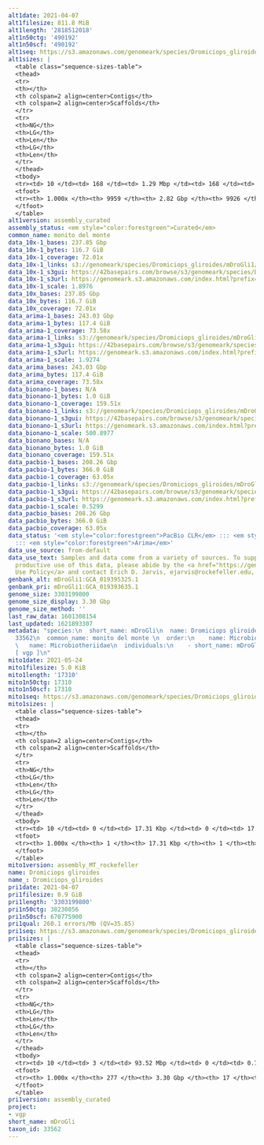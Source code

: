```yaml
---
alt1date: 2021-04-07
alt1filesize: 811.8 MiB
alt1length: '2818512018'
alt1n50ctg: '490192'
alt1n50scf: '490192'
alt1seq: https://s3.amazonaws.com/genomeark/species/Dromiciops_gliroides/mDroGli1/assembly_curated/mDroGli1.alt.cur.20210407.fasta.gz
alt1sizes: |
  <table class="sequence-sizes-table">
  <thead>
  <tr>
  <th></th>
  <th colspan=2 align=center>Contigs</th>
  <th colspan=2 align=center>Scaffolds</th>
  </tr>
  <tr>
  <th>NG</th>
  <th>LG</th>
  <th>Len</th>
  <th>LG</th>
  <th>Len</th>
  </tr>
  </thead>
  <tbody>
  <tr><td> 10 </td><td> 168 </td><td> 1.29 Mbp </td><td> 168 </td><td> 1.29 Mbp </td></tr><tr><td> 20 </td><td> 425 </td><td> 0.97 Mbp </td><td> 425 </td><td> 0.97 Mbp </td></tr><tr><td> 30 </td><td> 749 </td><td> 0.78 Mbp </td><td> 749 </td><td> 0.78 Mbp </td></tr><tr><td> 40 </td><td> 1156 </td><td> 0.62 Mbp </td><td> 1156 </td><td> 0.62 Mbp </td></tr><tr style="background-color:#cccccc;"><td> 50 </td><td> 1665 </td><td> 490.19 Kbp </td><td> 1665 </td><td> 490.19 Kbp </td></tr><tr><td> 60 </td><td> 2315 </td><td> 383.25 Kbp </td><td> 2315 </td><td> 383.25 Kbp </td></tr><tr><td> 70 </td><td> 3175 </td><td> 279.72 Kbp </td><td> 3175 </td><td> 279.86 Kbp </td></tr><tr><td> 80 </td><td> 4397 </td><td> 190.88 Kbp </td><td> 4395 </td><td> 190.99 Kbp </td></tr><tr><td> 90 </td><td> 6251 </td><td> 120.53 Kbp </td><td> 6246 </td><td> 120.66 Kbp </td></tr><tr><td> 100 </td><td> 9958 </td><td> 315  bp </td><td> 9925 </td><td> 2.10 Kbp </td></tr></tbody>
  <tfoot>
  <tr><th> 1.000x </th><th> 9959 </th><th> 2.82 Gbp </th><th> 9926 </th><th> 2.82 Gbp </th></tr>
  </tfoot>
  </table>
alt1version: assembly_curated
assembly_status: <em style="color:forestgreen">Curated</em>
common_name: monito del monte
data_10x-1_bases: 237.85 Gbp
data_10x-1_bytes: 116.7 GiB
data_10x-1_coverage: 72.01x
data_10x-1_links: s3://genomeark/species/Dromiciops_gliroides/mDroGli1/genomic_data/10x/<br>
data_10x-1_s3gui: https://42basepairs.com/browse/s3/genomeark/species/Dromiciops_gliroides/mDroGli1/genomic_data/10x/
data_10x-1_s3url: https://genomeark.s3.amazonaws.com/index.html?prefix=species/Dromiciops_gliroides/mDroGli1/genomic_data/10x/
data_10x-1_scale: 1.8976
data_10x_bases: 237.85 Gbp
data_10x_bytes: 116.7 GiB
data_10x_coverage: 72.01x
data_arima-1_bases: 243.03 Gbp
data_arima-1_bytes: 117.4 GiB
data_arima-1_coverage: 73.58x
data_arima-1_links: s3://genomeark/species/Dromiciops_gliroides/mDroGli1/genomic_data/arima/<br>
data_arima-1_s3gui: https://42basepairs.com/browse/s3/genomeark/species/Dromiciops_gliroides/mDroGli1/genomic_data/arima/
data_arima-1_s3url: https://genomeark.s3.amazonaws.com/index.html?prefix=species/Dromiciops_gliroides/mDroGli1/genomic_data/arima/
data_arima-1_scale: 1.9274
data_arima_bases: 243.03 Gbp
data_arima_bytes: 117.4 GiB
data_arima_coverage: 73.58x
data_bionano-1_bases: N/A
data_bionano-1_bytes: 1.0 GiB
data_bionano-1_coverage: 159.51x
data_bionano-1_links: s3://genomeark/species/Dromiciops_gliroides/mDroGli1/genomic_data/bionano/<br>
data_bionano-1_s3gui: https://42basepairs.com/browse/s3/genomeark/species/Dromiciops_gliroides/mDroGli1/genomic_data/bionano/
data_bionano-1_s3url: https://genomeark.s3.amazonaws.com/index.html?prefix=species/Dromiciops_gliroides/mDroGli1/genomic_data/bionano/
data_bionano-1_scale: 500.8977
data_bionano_bases: N/A
data_bionano_bytes: 1.0 GiB
data_bionano_coverage: 159.51x
data_pacbio-1_bases: 208.26 Gbp
data_pacbio-1_bytes: 366.0 GiB
data_pacbio-1_coverage: 63.05x
data_pacbio-1_links: s3://genomeark/species/Dromiciops_gliroides/mDroGli1/genomic_data/pacbio/<br>
data_pacbio-1_s3gui: https://42basepairs.com/browse/s3/genomeark/species/Dromiciops_gliroides/mDroGli1/genomic_data/pacbio/
data_pacbio-1_s3url: https://genomeark.s3.amazonaws.com/index.html?prefix=species/Dromiciops_gliroides/mDroGli1/genomic_data/pacbio/
data_pacbio-1_scale: 0.5299
data_pacbio_bases: 208.26 Gbp
data_pacbio_bytes: 366.0 GiB
data_pacbio_coverage: 63.05x
data_status: '<em style="color:forestgreen">PacBio CLR</em> ::: <em style="color:forestgreen">10x</em>
  ::: <em style="color:forestgreen">Arima</em>'
data_use_source: from-default
data_use_text: Samples and data come from a variety of sources. To support fair and
  productive use of this data, please abide by the <a href="https://genome10k.soe.ucsc.edu/data-use-policies/">Data
  Use Policy</a> and contact Erich D. Jarvis, ejarvis@rockefeller.edu, with any questions.
genbank_alt: mDroGli1:GCA_019395325.1
genbank_pri: mDroGli1:GCA_019393635.1
genome_size: 3303199800
genome_size_display: 3.30 Gbp
genome_size_method: ''
last_raw_data: 1601308154
last_updated: 1621893307
metadata: "species:\n  short_name: mDroGli\n  name: Dromiciops gliroides\n  taxon_id:
  33562\n  common_name: monito del monte \n  order:\n    name: Microbiotheria\n  family:\n
  \   name: Microbiotheriidae\n  individuals:\n    - short_name: mDroGli1\n  project:
  [ vgp ]\n"
mito1date: 2021-05-24
mito1filesize: 5.0 KiB
mito1length: '17310'
mito1n50ctg: 17310
mito1n50scf: 17310
mito1seq: https://s3.amazonaws.com/genomeark/species/Dromiciops_gliroides/mDroGli1/assembly_MT_rockefeller/mDroGli1.MT.20210524.fasta.gz
mito1sizes: |
  <table class="sequence-sizes-table">
  <thead>
  <tr>
  <th></th>
  <th colspan=2 align=center>Contigs</th>
  <th colspan=2 align=center>Scaffolds</th>
  </tr>
  <tr>
  <th>NG</th>
  <th>LG</th>
  <th>Len</th>
  <th>LG</th>
  <th>Len</th>
  </tr>
  </thead>
  <tbody>
  <tr><td> 10 </td><td> 0 </td><td> 17.31 Kbp </td><td> 0 </td><td> 17.31 Kbp </td></tr><tr><td> 20 </td><td> 0 </td><td> 17.31 Kbp </td><td> 0 </td><td> 17.31 Kbp </td></tr><tr><td> 30 </td><td> 0 </td><td> 17.31 Kbp </td><td> 0 </td><td> 17.31 Kbp </td></tr><tr><td> 40 </td><td> 0 </td><td> 17.31 Kbp </td><td> 0 </td><td> 17.31 Kbp </td></tr><tr style="background-color:#cccccc;"><td> 50 </td><td> 0 </td><td style="background-color:#ff8888;"> 17.31 Kbp </td><td> 0 </td><td style="background-color:#ff8888;"> 17.31 Kbp </td></tr><tr><td> 60 </td><td> 0 </td><td> 17.31 Kbp </td><td> 0 </td><td> 17.31 Kbp </td></tr><tr><td> 70 </td><td> 0 </td><td> 17.31 Kbp </td><td> 0 </td><td> 17.31 Kbp </td></tr><tr><td> 80 </td><td> 0 </td><td> 17.31 Kbp </td><td> 0 </td><td> 17.31 Kbp </td></tr><tr><td> 90 </td><td> 0 </td><td> 17.31 Kbp </td><td> 0 </td><td> 17.31 Kbp </td></tr><tr><td> 100 </td><td> 0 </td><td> 17.31 Kbp </td><td> 0 </td><td> 17.31 Kbp </td></tr></tbody>
  <tfoot>
  <tr><th> 1.000x </th><th> 1 </th><th> 17.31 Kbp </th><th> 1 </th><th> 17.31 Kbp </th></tr>
  </tfoot>
  </table>
mito1version: assembly_MT_rockefeller
name: Dromiciops gliroides
name_: Dromiciops_gliroides
pri1date: 2021-04-07
pri1filesize: 0.9 GiB
pri1length: '3303199800'
pri1n50ctg: 38230856
pri1n50scf: 670775900
pri1qual: 260.1 errors/Mb (QV=35.85)
pri1seq: https://s3.amazonaws.com/genomeark/species/Dromiciops_gliroides/mDroGli1/assembly_curated/mDroGli1.pri.cur.20210407.fasta.gz
pri1sizes: |
  <table class="sequence-sizes-table">
  <thead>
  <tr>
  <th></th>
  <th colspan=2 align=center>Contigs</th>
  <th colspan=2 align=center>Scaffolds</th>
  </tr>
  <tr>
  <th>NG</th>
  <th>LG</th>
  <th>Len</th>
  <th>LG</th>
  <th>Len</th>
  </tr>
  </thead>
  <tbody>
  <tr><td> 10 </td><td> 3 </td><td> 93.52 Mbp </td><td> 0 </td><td> 0.76 Gbp </td></tr><tr><td> 20 </td><td> 6 </td><td> 66.17 Mbp </td><td> 0 </td><td> 0.76 Gbp </td></tr><tr><td> 30 </td><td> 12 </td><td> 54.28 Mbp </td><td> 1 </td><td> 0.70 Gbp </td></tr><tr><td> 40 </td><td> 18 </td><td> 47.23 Mbp </td><td> 1 </td><td> 0.70 Gbp </td></tr><tr style="background-color:#cccccc;"><td> 50 </td><td> 26 </td><td style="background-color:#88ff88;"> 38.23 Mbp </td><td> 2 </td><td style="background-color:#88ff88;"> 0.67 Gbp </td></tr><tr><td> 60 </td><td> 35 </td><td> 30.77 Mbp </td><td> 2 </td><td> 0.67 Gbp </td></tr><tr><td> 70 </td><td> 47 </td><td> 24.95 Mbp </td><td> 3 </td><td> 497.00 Mbp </td></tr><tr><td> 80 </td><td> 62 </td><td> 17.30 Mbp </td><td> 4 </td><td> 303.35 Mbp </td></tr><tr><td> 90 </td><td> 87 </td><td> 9.89 Mbp </td><td> 5 </td><td> 280.58 Mbp </td></tr><tr><td> 100 </td><td> 276 </td><td> 162  bp </td><td> 16 </td><td> 6.36 Kbp </td></tr></tbody>
  <tfoot>
  <tr><th> 1.000x </th><th> 277 </th><th> 3.30 Gbp </th><th> 17 </th><th> 3.30 Gbp </th></tr>
  </tfoot>
  </table>
pri1version: assembly_curated
project:
- vgp
short_name: mDroGli
taxon_id: 33562
---
```

